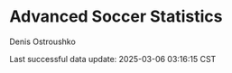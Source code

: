 # Advanced Soccer Statistics
Denis Ostroushko

<!-- gfm -->

Last successful data update: 2025-03-06 03:16:15 CST
